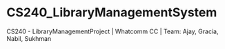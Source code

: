 # CS240_LibraryManagementSystem
CS240 - LibraryManagementProject | Whatcomm CC | Team: Ajay, Gracia, Nabil, Sukhman
